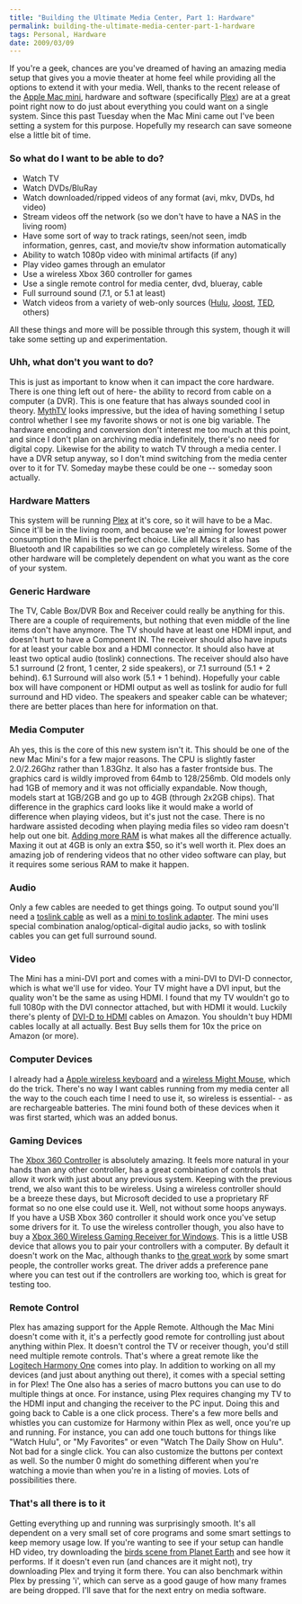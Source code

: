 ```yaml
---
title: "Building the Ultimate Media Center, Part 1: Hardware"
permalink: building-the-ultimate-media-center-part-1-hardware
tags: Personal, Hardware
date: 2009/03/09
---
```


If you're a geek, chances are you've dreamed of having an amazing media setup that gives you a movie theater at home feel while providing all the options to extend it with your media. Well, thanks to the recent release of the [Apple Mac mini](http://www.apple.com/macmini/), hardware and software (specifically [Plex](http://www.plexapp.com)) are at a great point right now to do just about everything you could want on a single system. Since this past Tuesday when the Mac Mini came out I've been setting a system for this purpose. Hopefully my research can save someone else a little bit of time.

### So what do I want to be able to do?

* Watch TV
* Watch DVDs/BluRay
* Watch downloaded/ripped videos of any format (avi, mkv, DVDs, hd video)
* Stream videos off the network (so we don't have to have a NAS in the living room)
* Have some sort of way to track ratings, seen/not seen, imdb information, genres, cast, and movie/tv show information automatically
* Ability to watch 1080p video with minimal artifacts (if any)
* Play video games through an emulator
* Use a wireless Xbox 360 controller for games
* Use a single remote control for media center, dvd, blueray, cable
* Full surround sound (7.1, or 5.1 at least)
* Watch videos from a variety of web-only sources ([Hulu](http://www.hulu.com), [Joost](http://www.joost.com), [TED](http://www.ted.com), others)

All these things and more will be possible through this system, though it will take some setting up and experimentation.

### Uhh, what don't you want to do?

This is just as important to know when it can impact the core hardware. There is one thing left out of here- the ability to record from cable on a computer (a DVR). This is one feature that has always sounded cool in theory. [MythTV](http://www.mythtv.org/) looks impressive, but the idea of having something I setup control whether I see my favorite shows or not is one big variable. The hardware encoding and conversion don't interest me too much at this point, and since I don't plan on archiving media indefinitely, there's no need for digital copy. Likewise for the ability to watch TV through a media center. I have a DVR setup anyway, so I don't mind switching from the media center over to it for TV. Someday maybe these could be one -- someday soon actually.

### Hardware Matters

This system will be running [Plex](http://www.plexapp.com/) at it's core, so it will have to be a Mac. Since it'll be in the living room, and because we're aiming for lowest power consumption the Mini is the perfect choice. Like all Macs it also has Bluetooth and IR capabilities so we can go completely wireless. Some of the other hardware will be completely dependent on what you want as the core of your system.

### Generic Hardware

The TV, Cable Box/DVR Box and Receiver could really be anything for this. There are a couple of requirements, but nothing that even middle of the line items don't have anymore. The TV should have at least one HDMI input, and doesn't hurt to have a Component IN. The receiver should also have inputs for at least your cable box and a HDMI connector. It should also have at least two optical audio (toslink) connections. The receiver should also have 5.1 surround (2 front, 1 center, 2 side speakers), or 7.1 surround (5.1 + 2 behind). 6.1 Surround will also work (5.1 + 1 behind). Hopefully your cable box will have component or HDMI output as well as toslink for audio for full surround and HD video. The speakers and speaker cable can be whatever; there are better places than here for information on that.

### Media Computer

Ah yes, this is the core of this new system isn't it. This should be one of the new Mac Mini's for a few major reasons. The CPU is slightly faster 2.0/2.26Ghz rather than 1.83Ghz. It also has a faster frontside bus. The graphics card is wildly improved from 64mb to 128/256mb. Old models only had 1GB of memory and it was not officially expandable. Now though, models start at 1GB/2GB and go up to 4GB (through 2x2GB chips). That difference in the graphics card looks like it would make a world of difference when playing videos, but it's just not the case. There is no hardware assisted decoding when playing media files so video ram doesn't help out one bit. [Adding more RAM](http://www.newegg.com/Product/Product.aspx?Item=N82E16820148191&amp;nm_mc=OTC-pr1c3grabb3r&amp;cm_mmc=OTC-pr1c3grabb3r-_-Memory+(Notebook+Memory)-_-Crucial+Technology-_-20148191) is what makes all the difference actually. Maxing it out at 4GB is only an extra $50, so it's well worth it. Plex does an amazing job of rendering videos that no other video software can play, but it requires some serious RAM to make it happen.

### Audio

Only a few cables are needed to get things going. To output sound you'll need a [toslink cable](http://www.amazon.com/s?ie=UTF8&amp;tag=mozilla-20&amp;index=blended&amp;link_code=qs&amp;field-keywords=toslink) as well as a [mini to toslink adapter](http://www.amazon.com/Toslink-Female-Mini-Plug-Male-Adapter/dp/B000FMM8TO/ref=sr_1_17?ie=UTF8&amp;s=electronics&amp;qid=1236569536&amp;sr=8-17). The mini uses special combination analog/optical-digital audio jacks, so with toslink cables you can get full surround sound.

### Video

The Mini has a mini-DVI port and comes with a mini-DVI to DVI-D connector, which is what we'll use for video. Your TV might have a DVI input, but the quality won't be the same as using HDMI. I found that my TV wouldn't go to full 1080p with the DVI connector attached, but with HDMI it would. Luckily there's plenty of [DVI-D to HDMI](http://www.amazon.com/s/ref=nb_ss_e?url=search-alias%3Delectronics&amp;field-keywords=hdmi+to+dvi&amp;x=0&amp;y=0) cables on Amazon. You shouldn't buy HDMI cables locally at all actually. Best Buy sells them for 10x the price on Amazon (or more).

### Computer Devices

I already had a [Apple wireless keyboard](http://www.amazon.com/Apple-MB167LL-A-Wireless-Keyboard/dp/B000V01RLK/ref=sr_1_8?ie=UTF8&amp;s=electronics&amp;qid=1236570418&amp;sr=1-8) and a [wireless Might Mouse](http://www.amazon.com/Apple-Mighty-Mouse-Wireless-Kit/dp/B000V1LOC6/ref=sr_1_9?ie=UTF8&amp;s=electronics&amp;qid=1236570418&amp;sr=1-9), which do the trick. There's no way I want cables running from my media center all the way to the couch each time I need to use it, so wireless is essential- - as are rechargeable batteries. The mini found both of these devices when it was first started, which was an added bonus.

### Gaming Devices

The [Xbox 360 Controller](http://www.amazon.com/Xbox-360-Wireless-Controller/dp/B000B6MLUA/ref=pd_bbs_sr_1?ie=UTF8&amp;s=videogames&amp;qid=1236570794&amp;sr=8-1) is absolutely amazing. It feels more natural in your hands than any other controller, has a great combination of controls that allow it work with just about any previous system. Keeping with the previous trend, we also want this to be wireless. Using a wireless controller should be a breeze these days, but Microsoft decided to use a proprietary RF format so no one else could use it. Well, not without some hoops anyways. If you have a USB Xbox 360 controller it should work once you've setup some drivers for it. To use the wireless controller though, you also have to buy a [Xbox 360 Wireless Gaming Receiver for Windows](http://www.amazon.com/Xbox-Wireless-Gaming-Receiver-Windows-Pc/dp/B000HZFCT2/ref=sr_1_1?ie=UTF8&amp;s=electronics&amp;qid=1236571475&amp;sr=1-1). This is a little USB device that allows you to pair your controllers with a computer. By default it doesn't work on the Mac, although thanks to [the great work](http://tattiebogle.net/index.php/ProjectRoot/Xbox360Controller/OsxDriver) by some smart people, the controller works great. The driver adds a preference pane where you can test out if the controllers are working too, which is great for testing too.

### Remote Control

Plex has amazing support for the Apple Remote. Although the Mac Mini doesn't come with it, it's a perfectly good remote for controlling just about anything within Plex. It doesn't control the TV or receiver though, you'd still need multiple remote controls. That's where a great remote like the [Logitech Harmony One](http://www.amazon.com/Logitech-Harmony-Advanced-Universal-Remote/dp/B00119T6NQ) comes into play. In addition to working on all my devices (and just about anything out there), it comes with a special setting in for Plex! The One also has a series of macro buttons you can use to do multiple things at once. For instance, using Plex requires changing my TV to the HDMI input and changing the receiver to the PC input. Doing this and going back to Cable is a one click process. There's a few more bells and whistles you can customize for Harmony within Plex as well, once you're up and running. For instance, you can add one touch buttons for things like "Watch Hulu", or "My Favorites" or even "Watch The Daily Show on Hulu". Not bad for a single click. You can also customize the buttons per context as well. So the number 0 might do something different when you're watching a movie than when you're in a listing of movies. Lots of possibilities there.

### That's all there is to it

Getting everything up and running was surprisingly smooth. It's all dependent on a very small set of core programs and some smart settings to keep memory usage low. If you're wanting to see if your setup can handle HD video, try downloading the [birds scene from Planet Earth](http://forums.plexapp.com/index.php?showtopic=3029) and see how it performs. If it doesn't even run (and chances are it might not), try downloading Plex and trying it form there. You can also benchmark within Plex by pressing 'i', which can serve as a good gauge of how many frames are being dropped. I'll save that for the next entry on media software.
